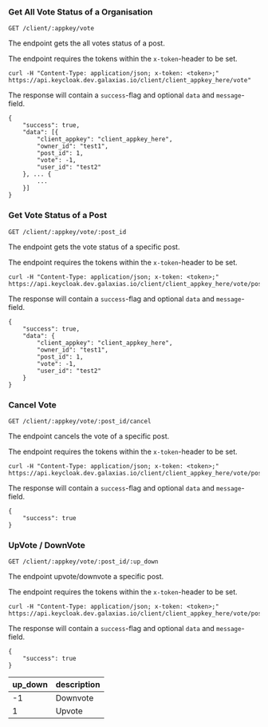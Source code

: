 
### Get All Vote Status of a Organisation

```
GET /client/:appkey/vote
```

The endpoint gets the all votes status of a post.

The endpoint requires the tokens within the `x-token`-header to be set.

```
curl -H "Content-Type: application/json; x-token: <token>;" https://api.keycloak.dev.galaxias.io/client/client_appkey_here/vote"
```

The response will contain a `success`-flag and optional `data` and `message`-field.

```
{
    "success": true,
    "data": [{
        "client_appkey": "client_appkey_here",
        "owner_id": "test1",
        "post_id": 1,
        "vote": -1,
        "user_id": "test2"
    }, ... {
        ...
    }]
}
```


### Get Vote Status of a Post

```
GET /client/:appkey/vote/:post_id
```

The endpoint gets the vote status of a specific post.

The endpoint requires the tokens within the `x-token`-header to be set.

```
curl -H "Content-Type: application/json; x-token: <token>;" https://api.keycloak.dev.galaxias.io/client/client_appkey_here/vote/post_id_here"
```

The response will contain a `success`-flag and optional `data` and `message`-field.

```
{
    "success": true,
    "data": {
        "client_appkey": "client_appkey_here",
        "owner_id": "test1",
        "post_id": 1,
        "vote": -1,
        "user_id": "test2"
    }
}
```


### Cancel Vote

```
GET /client/:appkey/vote/:post_id/cancel
```

The endpoint cancels the vote of a specific post.

The endpoint requires the tokens within the `x-token`-header to be set.

```
curl -H "Content-Type: application/json; x-token: <token>;" https://api.keycloak.dev.galaxias.io/client/client_appkey_here/vote/post_id_here/cancel"
```

The response will contain a `success`-flag and optional `data` and `message`-field.

```
{
    "success": true
}
```


### UpVote / DownVote

```
GET /client/:appkey/vote/:post_id/:up_down
```

The endpoint upvote/downvote a specific post.

The endpoint requires the tokens within the `x-token`-header to be set.

```
curl -H "Content-Type: application/json; x-token: <token>;" https://api.keycloak.dev.galaxias.io/client/client_appkey_here/vote/post_id_here/1"
```

The response will contain a `success`-flag and optional `data` and `message`-field.

```
{
    "success": true
}
```

| up_down | description            |
| :------ | :--------------------- |
| -1      | Downvote               |
| 1       | Upvote                 |


